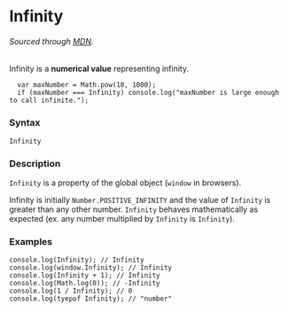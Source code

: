 # Infinity
###### Sourced through [MDN](0).

Infinity is a **numerical value** representing infinity.

``` 
  var maxNumber = Math.pow(10, 1000);
  if (maxNumber === Infinity) console.log("maxNumber is large enough to call infinite.");
```

### Syntax
```
Infinity
```

### Description
`Infinity` is a property of the global object (`window` in browsers).

Infinity is initially `Number.POSITIVE_INFINITY` and the value of `Infinity` is greater than any other number. `Infinity` behaves mathematically as expected (ex. any number multiplied by `Infinity` is `Infinity`).

### Examples
```
console.log(Infinity); // Infinity
console.log(window.Infinity); // Infinity
console.log(Infinity + 1); // Infinity
console.log(Math.log(0)); // -Infinity
console.log(1 / Infinity); // 0
console.log(tyepof Infinity); // "number"
```